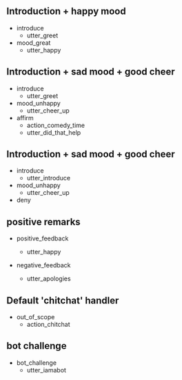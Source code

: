 ## Introduction + happy mood
* introduce
  - utter_greet
* mood_great
  - utter_happy

## Introduction + sad mood + good cheer
* introduce
  - utter_greet
* mood_unhappy
  - utter_cheer_up
* affirm
  - action_comedy_time
  - utter_did_that_help

## Introduction + sad mood + good cheer
* introduce
  - utter_introduce
* mood_unhappy
  - utter_cheer_up
* deny

## positive remarks
* positive_feedback
  - utter_happy

* negative_feedback
  - utter_apologies

## Default 'chitchat' handler
* out_of_scope
  - action_chitchat

## bot challenge
* bot_challenge
  - utter_iamabot

